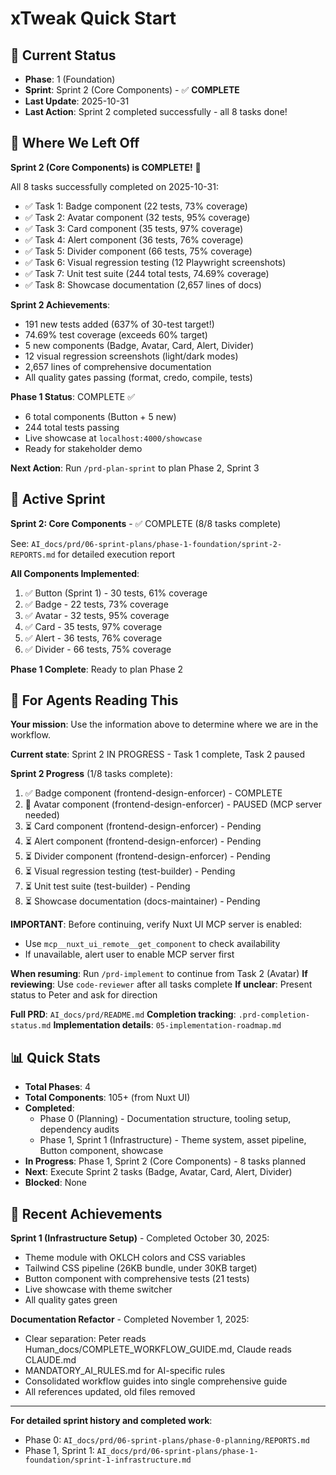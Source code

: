 # xTweak Quick Start

## 📍 Current Status
- **Phase**: 1 (Foundation)
- **Sprint**: Sprint 2 (Core Components) - ✅ **COMPLETE**
- **Last Update**: 2025-10-31
- **Last Action**: Sprint 2 completed successfully - all 8 tasks done!

## 🎯 Where We Left Off

**Sprint 2 (Core Components) is COMPLETE!** 🎉

All 8 tasks successfully completed on 2025-10-31:
- ✅ Task 1: Badge component (22 tests, 73% coverage)
- ✅ Task 2: Avatar component (32 tests, 95% coverage)
- ✅ Task 3: Card component (35 tests, 97% coverage)
- ✅ Task 4: Alert component (36 tests, 76% coverage)
- ✅ Task 5: Divider component (66 tests, 75% coverage)
- ✅ Task 6: Visual regression testing (12 Playwright screenshots)
- ✅ Task 7: Unit test suite (244 total tests, 74.69% coverage)
- ✅ Task 8: Showcase documentation (2,657 lines of docs)

**Sprint 2 Achievements**:
- 191 new tests added (637% of 30-test target!)
- 74.69% test coverage (exceeds 60% target)
- 5 new components (Badge, Avatar, Card, Alert, Divider)
- 12 visual regression screenshots (light/dark modes)
- 2,657 lines of comprehensive documentation
- All quality gates passing (format, credo, compile, tests)

**Phase 1 Status**: COMPLETE ✅
- 6 total components (Button + 5 new)
- 244 total tests passing
- Live showcase at `localhost:4000/showcase`
- Ready for stakeholder demo

**Next Action**: Run `/prd-plan-sprint` to plan Phase 2, Sprint 3

## 📂 Active Sprint

**Sprint 2: Core Components** - ✅ COMPLETE (8/8 tasks complete)

See: `AI_docs/prd/06-sprint-plans/phase-1-foundation/sprint-2-REPORTS.md` for detailed execution report

**All Components Implemented**:
1. ✅ Button (Sprint 1) - 30 tests, 61% coverage
2. ✅ Badge - 22 tests, 73% coverage
3. ✅ Avatar - 32 tests, 95% coverage
4. ✅ Card - 35 tests, 97% coverage
5. ✅ Alert - 36 tests, 76% coverage
6. ✅ Divider - 66 tests, 75% coverage

**Phase 1 Complete**: Ready to plan Phase 2

## 🔗 For Agents Reading This

**Your mission**: Use the information above to determine where we are in the workflow.

**Current state**: Sprint 2 IN PROGRESS - Task 1 complete, Task 2 paused

**Sprint 2 Progress** (1/8 tasks complete):
1. ✅ Badge component (frontend-design-enforcer) - COMPLETE
2. 🚧 Avatar component (frontend-design-enforcer) - PAUSED (MCP server needed)
3. ⏳ Card component (frontend-design-enforcer) - Pending
4. ⏳ Alert component (frontend-design-enforcer) - Pending
5. ⏳ Divider component (frontend-design-enforcer) - Pending
6. ⏳ Visual regression testing (test-builder) - Pending
7. ⏳ Unit test suite (test-builder) - Pending
8. ⏳ Showcase documentation (docs-maintainer) - Pending

**IMPORTANT**: Before continuing, verify Nuxt UI MCP server is enabled:
- Use `mcp__nuxt_ui_remote__get_component` to check availability
- If unavailable, alert user to enable MCP server first

**When resuming**: Run `/prd-implement` to continue from Task 2 (Avatar)
**If reviewing**: Use `code-reviewer` after all tasks complete
**If unclear**: Present status to Peter and ask for direction

**Full PRD**: `AI_docs/prd/README.md`
**Completion tracking**: `.prd-completion-status.md`
**Implementation details**: `05-implementation-roadmap.md`

## 📊 Quick Stats

- **Total Phases**: 4
- **Total Components**: 105+ (from Nuxt UI)
- **Completed**:
  - Phase 0 (Planning) - Documentation structure, tooling setup, dependency audits
  - Phase 1, Sprint 1 (Infrastructure) - Theme system, asset pipeline, Button component, showcase
- **In Progress**: Phase 1, Sprint 2 (Core Components) - 8 tasks planned
- **Next**: Execute Sprint 2 tasks (Badge, Avatar, Card, Alert, Divider)
- **Blocked**: None

## 🎉 Recent Achievements

**Sprint 1 (Infrastructure Setup)** - Completed October 30, 2025:
- Theme module with OKLCH colors and CSS variables
- Tailwind CSS pipeline (26KB bundle, under 30KB target)
- Button component with comprehensive tests (21 tests)
- Live showcase with theme switcher
- All quality gates green

**Documentation Refactor** - Completed November 1, 2025:
- Clear separation: Peter reads Human_docs/COMPLETE_WORKFLOW_GUIDE.md, Claude reads CLAUDE.md
- MANDATORY_AI_RULES.md for AI-specific rules
- Consolidated workflow guides into single comprehensive guide
- All references updated, old files removed

---

**For detailed sprint history and completed work**:
- Phase 0: `AI_docs/prd/06-sprint-plans/phase-0-planning/REPORTS.md`
- Phase 1, Sprint 1: `AI_docs/prd/06-sprint-plans/phase-1-foundation/sprint-1-infrastructure.md`
